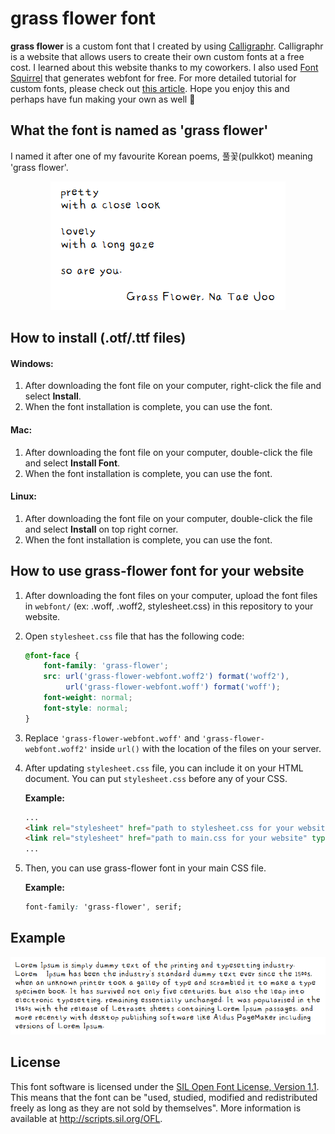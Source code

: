 # grass flower font
**grass flower** is a custom font that I created by using [Calligraphr](https://www.calligraphr.com/). Calligraphr is a website that allows users to create their own custom fonts at a free cost. I learned about this website thanks to my coworkers. I also used [Font Squirrel](https://www.fontsquirrel.com/) that generates webfont for free. For more detailed tutorial for custom fonts, please check out [this article](https://blog.schoolofcode.co.uk/a-beginners-guide-to-creating-your-very-own-custom-web-font-7b71b16f4ef3). Hope you enjoy this and perhaps have fun making your own as well :balloon:

## What the font is named as 'grass flower'
I named it after one of my favourite Korean poems, 풀꽃(pulkkot) meaning 'grass flower'.

<p align="center">
  <img src="https://github.com/kmsunmin/grass-flower-font/blob/main/images/poem.png" />
</p>

## How to install (.otf/.ttf files)
#### Windows:
1. After downloading the font file on your computer, right-click the file and select **Install**.
2. When the font installation is complete, you can use the font.

#### Mac:
1. After downloading the font file on your computer, double-click the file and select **Install Font**.
2. When the font installation is complete, you can use the font.

#### Linux:
1. After downloading the font file on your computer, double-click the file and select **Install** on top right corner.
2. When the font installation is complete, you can use the font.

## How to use grass-flower font for your website
1. After downloading the font files on your computer, upload the font files in `webfont/` (ex: .woff, .woff2, stylesheet.css) in this repository to your website.
2. Open `stylesheet.css` file that has the following code:
   ```css
   @font-face {
       font-family: 'grass-flower';
       src: url('grass-flower-webfont.woff2') format('woff2'),
            url('grass-flower-webfont.woff') format('woff');
       font-weight: normal;
       font-style: normal;
   }
   ```
3. Replace `'grass-flower-webfont.woff'` and `'grass-flower-webfont.woff2'` inside `url()` with the location of the files on your server.
4. After updating `stylesheet.css` file, you can include it on your HTML document. You can put `stylesheet.css` before any of your CSS.
  
    **Example:**
    ```html
    ...
    <link rel="stylesheet" href="path to stylesheet.css for your website" type="text/css" charset="utf-8">
    <link rel="stylesheet" href="path to main.css for your website" type="text/css" charset="utf-8">
    ...
    ```
5. Then, you can use grass-flower font in your main CSS file.
  
    **Example:**
    ```css
    font-family: 'grass-flower', serif;
    ```
  
## Example
![example](https://github.com/kmsunmin/grass-flower-font/blob/main/images/example.png)

## License
This font software is licensed under the [SIL Open Font License, Version 1.1](http://scripts.sil.org/OFL). This means that the font can be "used, studied, modified and redistributed freely as long as they are not sold by themselves". More information is available at http://scripts.sil.org/OFL.
